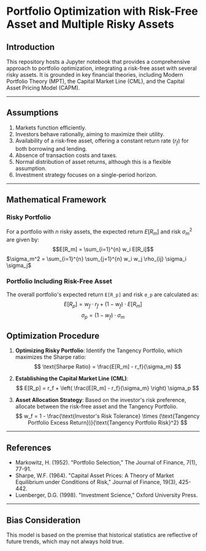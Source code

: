 # Portfolio Optimization with Risk-Free Asset and Multiple Risky Assets

## Introduction
This repository hosts a Jupyter notebook that provides a comprehensive approach to portfolio optimization, integrating a risk-free asset with several risky assets. It is grounded in key financial theories, including Modern Portfolio Theory (MPT), the Capital Market Line (CML), and the Capital Asset Pricing Model (CAPM).

---

## Assumptions
1. Markets function efficiently.
2. Investors behave rationally, aiming to maximize their utility.
3. Availability of a risk-free asset, offering a constant return rate ($r_f$) for both borrowing and lending.
4. Absence of transaction costs and taxes.
5. Normal distribution of asset returns, although this is a flexible assumption.
6. Investment strategy focuses on a single-period horizon.

---

## Mathematical Framework

### Risky Portfolio
For a portfolio with $n$ risky assets, the expected return $E[R_m]$ and risk $σ_m^2$ are given by:
$$E[R_m] = \sum_{i=1}^{n} w_i E[R_i]$$
$\sigma_m^2 = \sum_{i=1}^{n} \sum_{j=1}^{n} w_i w_j \rho_{ij} \sigma_i \sigma_j$

### Portfolio Including Risk-Free Asset
The overall portfolio's expected return `E[R_p]` and risk `σ_p` are calculated as:
$$
E[R_p] = w_f \cdot r_f + (1 - w_f) \cdot E[R_m]
$$
$$
\sigma_p = (1 - w_f) \cdot \sigma_m
$$

## Optimization Procedure
1. **Optimizing Risky Portfolio**:
   Identify the Tangency Portfolio, which maximizes the Sharpe ratio:
$$
\text{Sharpe Ratio} = \frac{E[R_m] - r_f}{\sigma_m}
$$

2. **Establishing the Capital Market Line (CML)**:
$$
E[R_p] = r_f + \left( \frac{E[R_m] - r_f}{\sigma_m} \right) \sigma_p
$$

3. **Asset Allocation Strategy**:
   Based on the investor's risk preference, allocate between the risk-free asset and the Tangency Portfolio.
$$
w_f = 1 - \frac{\text{Investor's Risk Tolerance} \times (\text{Tangency Portfolio Excess Return})}{\text{Tangency Portfolio Risk}^2}
$$
---

## References
- Markowitz, H. (1952). "Portfolio Selection," The Journal of Finance, 7(1), 77-91.
- Sharpe, W.F. (1964). "Capital Asset Prices: A Theory of Market Equilibrium under Conditions of Risk," Journal of Finance, 19(3), 425-442.
- Luenberger, D.G. (1998). "Investment Science," Oxford University Press.

---

## Bias Consideration
This model is based on the premise that historical statistics are reflective of future trends, which may not always hold true.
